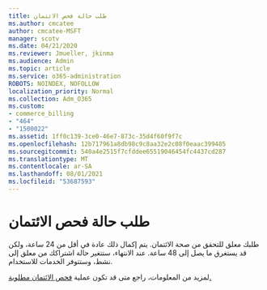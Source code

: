 ```yaml
---
title: طلب حالة فحص الائتمان
ms.author: cmcatee
author: cmcatee-MSFT
manager: scotv
ms.date: 04/21/2020
ms.reviewer: Jmueller, jkinma
ms.audience: Admin
ms.topic: article
ms.service: o365-administration
ROBOTS: NOINDEX, NOFOLLOW
localization_priority: Normal
ms.collection: Adm_O365
ms.custom:
- commerce_billing
- "464"
- "1500022"
ms.assetid: 1ff0c139-3ce0-46e7-873c-35d4f60f9f7c
ms.openlocfilehash: 12b717961a8db98c9c8aa32e2c08f0eaac399485
ms.sourcegitcommit: 540a4e2515f7cfddee65519046454fc4437cd287
ms.translationtype: MT
ms.contentlocale: ar-SA
ms.lasthandoff: 08/01/2021
ms.locfileid: "53687593"
---
```

# <a name="credit-check-status-request"></a>طلب حالة فحص الائتمان

طلبك معلق للتحقق من صحة الائتمان. يتم إكمال ذلك عادة في أقل من 24 ساعة، ولكن قد يستغرق ما يصل إلى 48 ساعة. عند الانتهاء، ستتغير حالة اشتراكك من معلق إلى نشط، وستتوفر الخدمات للاستخدام.

لمزيد من المعلومات، راجع متى قد تكون عملية [فحص الائتمان مطلوبة.](/microsoft-365/commerce/billing-and-payments/pay-for-your-subscription#pay-by-invoice-check-or-eft)
